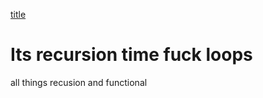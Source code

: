 [title](https://github.com/cmdline-batchelor/recursion/blob/master/img/infinite-mirror.png)

# Its recursion time fuck loops

all things recusion  and functional

